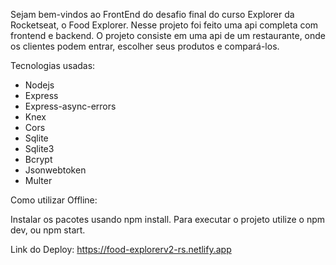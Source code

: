Sejam bem-vindos ao FrontEnd do desafio final do curso Explorer da Rocketseat, o Food Explorer.
Nesse projeto foi feito uma api completa com frontend e backend.
O projeto consiste em uma api de um restaurante, onde os clientes podem entrar, escolher seus produtos e compará-los.

Tecnologias usadas:
* Nodejs
* Express
* Express-async-errors
* Knex
* Cors
* Sqlite
* Sqlite3
* Bcrypt
* Jsonwebtoken
* Multer


Como utilizar Offline:

Instalar os pacotes usando npm install. 
Para executar o projeto utilize o npm dev, ou npm start.


Link do Deploy:
https://food-explorerv2-rs.netlify.app